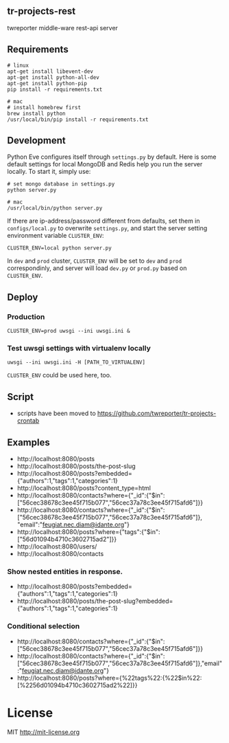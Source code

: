 ## tr-projects-rest

twreporter middle-ware rest-api server

## Requirements 
``` shell
# linux
apt-get install libevent-dev
apt-get install python-all-dev
apt-get install python-pip
pip install -r requirements.txt

# mac
# install homebrew first
brew install python
/usr/local/bin/pip install -r requirements.txt
``` 

## Development

Python Eve configures itself through `settings.py` by default. Here is  some default settings for local MongoDB and Redis help you run the server locally. To start it, simply use:
``` shell
# set mongo database in settings.py
python server.py

# mac
/usr/local/bin/python server.py
```

If there are ip-address/password different from defaults, set them in `configs/local.py` to overwrite `settings.py`, and start the server setting environment variable `CLUSTER_ENV`:
```shell
CLUSTER_ENV=local python server.py
```

In `dev` and `prod` cluster, `CLUSTER_ENV` will be set to `dev` and `prod` correspondinly, and server will load `dev.py` or `prod.py` based on `CLUSTER_ENV`.

## Deploy
### Production

``` shell
CLUSTER_ENV=prod uwsgi --ini uwsgi.ini &
```
### Test uwsgi settings with virtualenv locally

```shell
uwsgi --ini uwsgi.ini -H [PATH_TO_VIRTUALENV]
```
`CLUSTER_ENV` could be used here, too.

## Script

- scripts have been moved to https://github.com/twreporter/tr-projects-crontab

## Examples

- http://localhost:8080/posts
- http://localhost:8080/posts/the-post-slug
- http://localhost:8080/posts?embedded={"authors":1,"tags":1,"categories":1}
- http://localhost:8080/posts?content_type=html
- http://localhost:8080/contacts?where={"_id":{"$in":["56cec38678c3ee45f715b077","56cec37a78c3ee45f715afd6"]}}
- http://localhost:8080/contacts?where={"_id":{"$in":["56cec38678c3ee45f715b077","56cec37a78c3ee45f715afd6"]}, "email":"feugiat.nec.diam@idante.org"}
- http://localhost:8080/posts?where={"tags":{"$in":["56d01094b4710c3602715ad2"]}}
- http://localhost:8080/users/
- http://localhost:8080/contacts

### Show nested entities in response.
- http://localhost:8080/posts?embedded={"authors":1,"tags":1,"categories":1}
- http://localhost:8080/posts/the-post-slug?embedded={"authors":1,"tags":1,"categories":1}
 

### Conditional selection
- http://localhost:8080/contacts?where={"_id":{"$in":["56cec38678c3ee45f715b077","56cec37a78c3ee45f715afd6"]}}
- http://localhost:8080/contacts?where={"_id":{"$in":["56cec38678c3ee45f715b077","56cec37a78c3ee45f715afd6"]},"email":"feugiat.nec.diam@idante.org"}
- http://localhost:8080/posts?where={%22tags%22:{%22$in%22:[%2256d01094b4710c3602715ad2%22]}}


# License

MIT http://mit-license.org 
